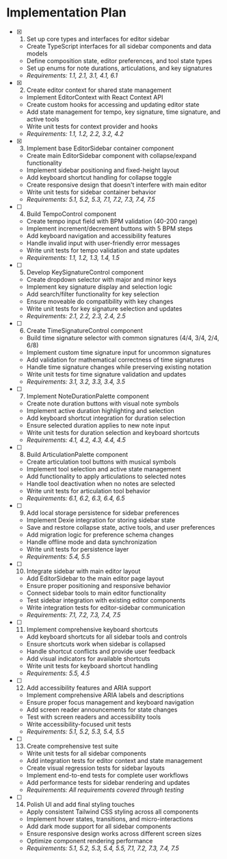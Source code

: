 # Implementation Plan

- [x] 1. Set up core types and interfaces for editor sidebar

  - Create TypeScript interfaces for all sidebar components and data models
  - Define composition state, editor preferences, and tool state types
  - Set up enums for note durations, articulations, and key signatures
  - _Requirements: 1.1, 2.1, 3.1, 4.1, 6.1_


- [x] 2. Create editor context for shared state management



  - Implement EditorContext with React Context API
  - Create custom hooks for accessing and updating editor state
  - Add state management for tempo, key signature, time signature, and active tools
  - Write unit tests for context provider and hooks
  - _Requirements: 1.1, 1.2, 2.2, 3.2, 4.2_

- [x] 3. Implement base EditorSidebar container component





  - Create main EditorSidebar component with collapse/expand functionality
  - Implement sidebar positioning and fixed-height layout
  - Add keyboard shortcut handling for collapse toggle
  - Create responsive design that doesn't interfere with main editor
  - Write unit tests for sidebar container behavior
  - _Requirements: 5.1, 5.2, 5.3, 7.1, 7.2, 7.3, 7.4, 7.5_

- [ ] 4. Build TempoControl component
  - Create tempo input field with BPM validation (40-200 range)
  - Implement increment/decrement buttons with 5 BPM steps
  - Add keyboard navigation and accessibility features
  - Handle invalid input with user-friendly error messages
  - Write unit tests for tempo validation and state updates
  - _Requirements: 1.1, 1.2, 1.3, 1.4, 1.5_

- [ ] 5. Develop KeySignatureControl component
  - Create dropdown selector with major and minor keys
  - Implement key signature display and selection logic
  - Add search/filter functionality for key selection
  - Ensure moveable do compatibility with key changes
  - Write unit tests for key signature selection and updates
  - _Requirements: 2.1, 2.2, 2.3, 2.4, 2.5_

- [ ] 6. Create TimeSignatureControl component
  - Build time signature selector with common signatures (4/4, 3/4, 2/4, 6/8)
  - Implement custom time signature input for uncommon signatures
  - Add validation for mathematical correctness of time signatures
  - Handle time signature changes while preserving existing notation
  - Write unit tests for time signature validation and updates
  - _Requirements: 3.1, 3.2, 3.3, 3.4, 3.5_

- [ ] 7. Implement NoteDurationPalette component
  - Create note duration buttons with visual note symbols
  - Implement active duration highlighting and selection
  - Add keyboard shortcut integration for duration selection
  - Ensure selected duration applies to new note input
  - Write unit tests for duration selection and keyboard shortcuts
  - _Requirements: 4.1, 4.2, 4.3, 4.4, 4.5_

- [ ] 8. Build ArticulationPalette component
  - Create articulation tool buttons with musical symbols
  - Implement tool selection and active state management
  - Add functionality to apply articulations to selected notes
  - Handle tool deactivation when no notes are selected
  - Write unit tests for articulation tool behavior
  - _Requirements: 6.1, 6.2, 6.3, 6.4, 6.5_

- [ ] 9. Add local storage persistence for sidebar preferences
  - Implement Dexie integration for storing sidebar state
  - Save and restore collapse state, active tools, and user preferences
  - Add migration logic for preference schema changes
  - Handle offline mode and data synchronization
  - Write unit tests for persistence layer
  - _Requirements: 5.4, 5.5_

- [ ] 10. Integrate sidebar with main editor layout
  - Add EditorSidebar to the main editor page layout
  - Ensure proper positioning and responsive behavior
  - Connect sidebar tools to main editor functionality
  - Test sidebar integration with existing editor components
  - Write integration tests for editor-sidebar communication
  - _Requirements: 7.1, 7.2, 7.3, 7.4, 7.5_

- [ ] 11. Implement comprehensive keyboard shortcuts
  - Add keyboard shortcuts for all sidebar tools and controls
  - Ensure shortcuts work when sidebar is collapsed
  - Handle shortcut conflicts and provide user feedback
  - Add visual indicators for available shortcuts
  - Write unit tests for keyboard shortcut handling
  - _Requirements: 5.5, 4.5_

- [ ] 12. Add accessibility features and ARIA support
  - Implement comprehensive ARIA labels and descriptions
  - Ensure proper focus management and keyboard navigation
  - Add screen reader announcements for state changes
  - Test with screen readers and accessibility tools
  - Write accessibility-focused unit tests
  - _Requirements: 5.1, 5.2, 5.3, 5.4, 5.5_

- [ ] 13. Create comprehensive test suite
  - Write unit tests for all sidebar components
  - Add integration tests for editor context and state management
  - Create visual regression tests for sidebar layouts
  - Implement end-to-end tests for complete user workflows
  - Add performance tests for sidebar rendering and updates
  - _Requirements: All requirements covered through testing_

- [ ] 14. Polish UI and add final styling touches
  - Apply consistent Tailwind CSS styling across all components
  - Implement hover states, transitions, and micro-interactions
  - Add dark mode support for all sidebar components
  - Ensure responsive design works across different screen sizes
  - Optimize component rendering performance
  - _Requirements: 5.1, 5.2, 5.3, 5.4, 5.5, 7.1, 7.2, 7.3, 7.4, 7.5_